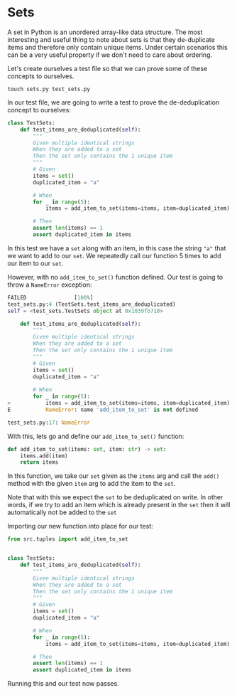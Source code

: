 # Sets

A set in Python is an unordered array-like data structure. The most interesting and useful thing to note about sets is that they de-duplicate items and therefore only contain unique items. Under certain scenarios this can be a very useful property if we don't need to care about ordering.

Let's create ourselves a test file so that we can prove some of these concepts to ourselves.

```
touch sets.py test_sets.py
```

In our test file, we are going to write a test to prove the de-deduplication concept to ourselves:

```python
class TestSets:
    def test_items_are_deduplicated(self):
        """
        Given multiple identical strings
        When they are added to a set
        Then the set only contains the 1 unique item
        """
        # Given
        items = set()
        duplicated_item = "a"

        # When
        for _ in range(5):
            items = add_item_to_set(items=items, item=duplicated_item)

        # Then
        assert len(items) == 1
        assert duplicated_item in items

```

In this test we have a `set` along with an item, in this case the string `"a"` that we want to add to our `set`. We repeatedly call our function 5 times to add our item to our `set`.

However, with no `add_item_to_set()` function defined. Our test is going to throw a `NameError` exception:

```python
FAILED               [100%]
test_sets.py:4 (TestSets.test_items_are_deduplicated)
self = <test_sets.TestSets object at 0x1039fb710>

    def test_items_are_deduplicated(self):
        """
        Given multiple identical strings
        When they are added to a set
        Then the set only contains the 1 unique item
        """
        # Given
        items = set()
        duplicated_item = "a"
    
        # When
        for _ in range(5):
>           items = add_item_to_set(items=items, item=duplicated_item)
E           NameError: name 'add_item_to_set' is not defined

test_sets.py:17: NameError
```

With this, lets go and define our `add_item_to_set()` function:

```python
def add_item_to_set(items: set, item: str) -> set:
    items.add(item)
    return items
```

In this function, we take our `set` given as the `items` arg and call the `add()` method with the given `item` arg to add the item to the `set`.

Note that with this we expect the `set` to be deduplicated on write. In other words, if we try to add an item which is already present in the `set` then it will automatically not be added to the `set`

Importing our new function into place for our test:

```python
from src.tuples import add_item_to_set


class TestSets:
    def test_items_are_deduplicated(self):
        """
        Given multiple identical strings
        When they are added to a set
        Then the set only contains the 1 unique item
        """
        # Given
        items = set()
        duplicated_item = "a"

        # When
        for _ in range(5):
            items = add_item_to_set(items=items, item=duplicated_item)

        # Then
        assert len(items) == 1
        assert duplicated_item in items

```

Running this and our test now passes.

